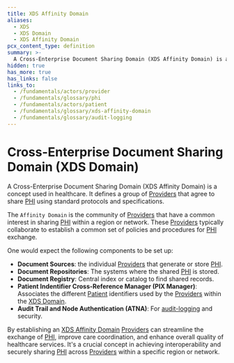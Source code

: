 ```yaml
---
title: XDS Affinity Domain
aliases:
  - XDS
  - XDS Domain
  - XDS Affinity Domain
pcx_content_type: definition
summary: >-
  A Cross-Enterprise Document Sharing Domain (XDS Affinity Domain) is a concept used in healthcare. It defines a group of [Providers](/fundamentals/actors/provider) that agree to share [PHI](/fundamentals/glossary/phi) using standard protocols and specifications.
hidden: true
has_more: true
has_links: false
links_to:
  - /fundamentals/actors/provider
  - /fundamentals/glossary/phi
  - /fundamentals/actors/patient
  - /fundamentals/glossary/xds-affinity-domain
  - /fundamentals/glossary/audit-logging
---
```


# Cross-Enterprise Document Sharing Domain (XDS Domain)

A Cross-Enterprise Document Sharing Domain (XDS Affinity Domain) is a concept used in healthcare. It defines a group of [Providers](/fundamentals/actors/provider) that agree to share [PHI](/fundamentals/glossary/phi) using standard protocols and specifications.

The `Affinity Domain` is the community of [Providers](/fundamentals/actors/provider) that have a common interest in sharing [PHI](/fundamentals/glossary/phi) within a region or network. These [Providers](/fundamentals/actors/provider) typically collaborate to establish a common set of policies and procedures for [PHI](/fundamentals/glossary/phi) exchange.

One would expect the following components to be set up:

- **Document Sources**: the individual [Providers](/fundamentals/actors/provider) that generate or store [PHI](/fundamentals/glossary/phi).
- **Document Repositories**: The systems where the shared [PHI](/fundamentals/glossary/phi) is stored.
- **Document Registry**: Central index or catalog to find shared records.
- **Patient Indentifier Cross-Reference Manager (PIX Manager)**: Associates the different [Patient](/fundamentals/actors/patient) identifiers used by the [Providers](/fundamentals/actors/provider) within the [XDS Domain](/fundamentals/glossary/xds-affinity-domain).
- **Audit Trail and Node Authentication (ATNA)**: For [audit-logging](/fundamentals/glossary/audit-logging) and security.

By establishing an [XDS Affinity Domain](/fundamentals/glossary/xds-affinity-domain) [Providers](/fundamentals/actors/provider) can streamline the exchange of [PHI](/fundamentals/glossary/phi), improve care coordination, and enhance overall quality of healthcare services. It's a crucial concept in achieving interoperability and securely sharing [PHI](/fundamentals/glossary/phi) across [Providers](/fundamentals/actors/provider) within a specific region or network.
